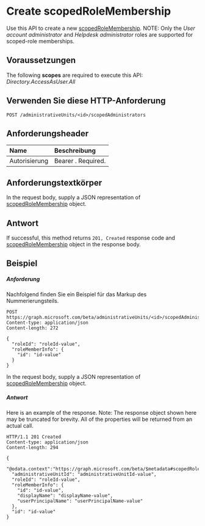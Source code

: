 # <a name="create-scopedrolemembership"></a>Create scopedRoleMembership

Use this API to create a new [scopedRoleMembership](../resources/scopedrolemembership.md). NOTE: Only the *User account administrator* and *Helpdesk administrator* roles are supported for scoped-role memberships.

## <a name="prerequisites"></a>Voraussetzungen
The following **scopes** are required to execute this API: *Directory.AccessAsUser.All*

## <a name="http-request"></a>Verwenden Sie diese HTTP-Anforderung
<!-- { "blockType": "ignored" } -->
```http
POST /administrativeUnits/<id>/scopedAdministrators
```
## <a name="request-headers"></a>Anforderungsheader
| Name      |Beschreibung|
|:----------|:----------|
| Autorisierung  | Bearer <token>. Required.|

## <a name="request-body"></a>Anforderungstextkörper
In the request body, supply a JSON representation of [scopedRoleMembership](../resources/scopedrolemembership.md) object.


## <a name="response"></a>Antwort
If successful, this method returns `201, Created` response code and [scopedRoleMembership](../resources/scopedrolemembership.md) object in the response body.

## <a name="example"></a>Beispiel
##### <a name="request"></a>Anforderung
Nachfolgend finden Sie ein Beispiel für das Markup des Nummerierungsteils.
<!-- {
  "blockType": "request",
  "name": "create_scopedrolemembership_from_administrativeunit"
}-->
```http
POST https://graph.microsoft.com/beta/administrativeUnits/<id>/scopedAdministrators
Content-type: application/json
Content-length: 272

{
  "roleId": "roleId-value",
  "roleMemberInfo": {
    "id": "id-value"
  }
}
```
In the request body, supply a JSON representation of [scopedRoleMembership](../resources/scopedrolemembership.md) object.
##### <a name="response"></a>Antwort
Here is an example of the response. Note: The response object shown here may be truncated for brevity. All of the properties will be returned from an actual call.
<!-- {
  "blockType": "response",
  "truncated": true,
  "@odata.type": "microsoft.graph.scopedrolemembership"
} -->
```http
HTTP/1.1 201 Created
Content-type: application/json
Content-length: 294

{
  "@odata.context":"https://graph.microsoft.com/beta/$metadata#scopedRoleMemberships/$entity",
  "administrativeUnitId": "administrativeUnitId-value",
  "roleId": "roleId-value",
  "roleMemberInfo": {
    "id": "id-value",
    "displayName": "displayName-value",
    "userPrincipalName": "userPrincipalName-value"
  },
  "id": "id-value"
}
```

<!-- uuid: 8fcb5dbc-d5aa-4681-8e31-b001d5168d79
2015-10-25 14:57:30 UTC -->
<!-- {
  "type": "#page.annotation",
  "description": "Create scopedRoleMembership",
  "keywords": "",
  "section": "documentation",
  "tocPath": ""
}-->